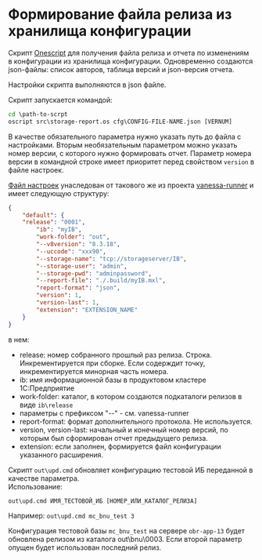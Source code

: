 # Формирование файла релиза из хранилища конфигурации

Скрипт [Onescript](oscript.io) для получения файла релиза и отчета по изменениям в конфигурации из хранилища конфигурации.
Одновременно создаются json-файлы: список авторов, таблица версий и json-версия отчета.

Настройки скрипта выполняются в json файле.

Скрипт запускается командой:

```cmd
cd \path-to-scrpt
oscript src\storage-report.os cfg\CONFIG-FILE-NAME.json [VERNUM]
```

В качестве обязательного параметра нужно указать путь до файла с настройками. 
Вторым необязательным параметром можно указать номер версии, с которого нужно формировать отчет. 
Параметр номера версии в командной строке имеет приоритет перед свойством `version` в файле настроек.

[Файл настроек](cfg\PRIMERvanessa-settings.json) унаследован от такового же из проекта [vanessa-runner](https://github.com/vanessa-opensource/vanessa-runner) и имеет следующую структуру:

```json
{
    "default": {
	"release": "0001",
        "ib": "myIB",
        "work-folder": "out",
        "--v8version": "8.3.18",
        "--uccode": "xxx90",
        "--storage-name": "tcp://storageserver/IB",
        "--storage-user": "admin",
        "--storage-pwd": "adminpassword",
        "--report-file": "./.build/myIB.mxl",
        "report-format": "json",
        "version": 1,
        "version-last": 1,
        "extension": "EXTENSION_NAME"
    }
}
```
в нем:
- release: номер собранного прошлый раз релиза. Строка. Инкрементируется при сборке. Если содерждит точку, инкрементируется минорная часть номера.
- ib: имя информационной базы в продуктовом кластере 1С:Предприятие
- work-folder: каталог, в котором создаются подкаталоги релизов в виде `ib\release`
- параметры с префиксом "--" - см. vanessa-runner
- report-format: формат дополнительного протокола. Не используется.
- version, version-last: начальный и конечный номер версий, по которым был сформирован отчет предыдущего релиза. 
- extension: если заполнен, формируется файл конфигурации указанного расширения.

Скрипт `out\upd.cmd` обновляет конфигурацию тестовой ИБ переданной в качестве параметра.  
Использование: 

`out\upd.cmd ИМЯ_ТЕСТОВОЙ_ИБ [НОМЕР_ИЛИ_КАТАЛОГ_РЕЛИЗА]`

Например:
`out\upd.cmd mc_bnu_test 3`  

Конфигурация тестовой базы `mc_bnu_test` на сервере `obr-app-13` будет обновлена релизом из каталога out\bnu\0003. Если второй параметр опущен будет использован последний релиз.
